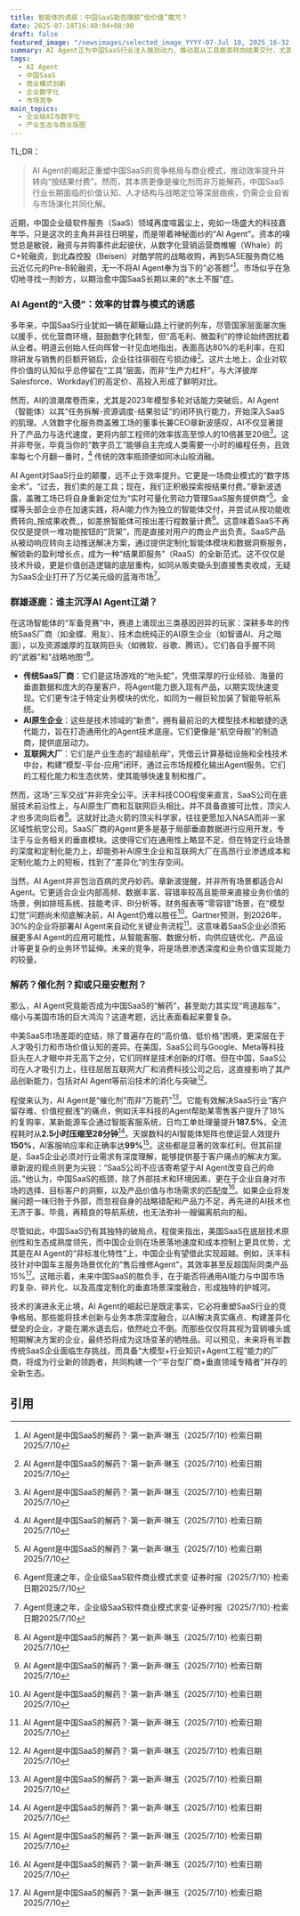 ```yaml
---
title: 智能体的诱惑：中国SaaS能否摆脱“低价值”魔咒？
date: 2025-07-10T16:40:04+08:00
draft: false
featured_image: "/newsimages/selected_image_YYYY-07-Jul 10, 2025_16-32-55-596.jpg"
summary: AI Agent正为中国SaaS行业注入强劲动力，推动其从工具贩卖转向结果交付，尤其在效率提升和商业模式创新上展现巨大潜力。然而，它并非中国SaaS深层结构性问题的万能解药，行业要实现可持续发展和超越，仍需在价值认知、人才吸引和战略定位上进行深刻自省与变革。
tags: 
  - AI Agent
  - 中国SaaS
  - 商业模式创新
  - 企业数字化
  - 市场竞争
main_topics: 
  - 企业级AI与数字化
  - 产业生态与商业版图
---
```


TL;DR：
>AI Agent的崛起正重塑中国SaaS的竞争格局与商业模式，推动效率提升并转向“按结果付费”。然而，其本质更像是催化剂而非万能解药，中国SaaS行业长期面临的价值认知、人才结构与战略定位等深层痼疾，仍需企业自省与市场演化共同化解。

近期，中国企业级软件服务（SaaS）领域再度喧嚣尘上，宛如一场盛大的科技嘉年华，只是这次的主角并非往日明星，而是带着神秘面纱的“AI Agent”。资本的嗅觉总是敏锐，融资与并购事件此起彼伏，从数字化营销运营商帷幄（Whale）的C+轮融资，到北森控股（Beisen）对酷学院的战略收购，再到SASE服务商亿格云近亿元的Pre-B轮融资，无一不将AI Agent奉为当下的“必答题”[^1]。市场似乎在急切地寻找一剂妙方，以期治愈中国SaaS长期以来的“水土不服”症。

### AI Agent的“入侵”：效率的甘霖与模式的诱惑

多年来，中国SaaS行业犹如一辆在颠簸山路上行驶的列车，尽管国家层面屡次施以援手，优化营商环境，鼓励数字化转型，但“高毛利、微盈利”的悖论始终困扰着从业者。明道云创始人任向晖曾一针见血地指出，表面高达80%的毛利率，在扣除研发与销售的巨额开销后，企业往往徘徊在亏损边缘[^1]。这片土地上，企业对软件价值的认知似乎总停留在“工具”层面，而非“生产力杠杆”，与大洋彼岸Salesforce、Workday们的高定价、高投入形成了鲜明对比。

然而，AI的浪潮席卷而来，尤其是2023年模型多轮对话能力突破后，AI Agent（智能体）以其“任务拆解-资源调度-结果验证”的闭环执行能力，开始深入SaaS的肌理。人效数字化服务商盖雅工场的董事长兼CEO章新波感叹，AI不仅显著提升了产品力与迭代速度，更将内部工程师的效率拔高至惊人的10倍甚至20倍[^1]。这并非夸张，毕竟当你的“数字员工”能够自主完成人类需要一小时的编程任务，且效率每七个月翻一番时，[^1] 传统的效率瓶颈便如同冰山般消融。

AI Agent对SaaS行业的颠覆，远不止于效率提升。它更是一场商业模式的“数字炼金术”。“过去，我们卖的是工具；现在，我们正积极探索按结果付费。”章新波透露，盖雅工场已将自身重新定位为“实时可量化劳动力管理SaaS服务提供商”[^1]。金蝶等头部企业亦在加速实践，将AI能力作为独立的智能体交付，并尝试从按功能收费转向_按成果收费_，如差旅智能体可按出差行程数量计费[^2]。这意味着SaaS不再仅仅是提供一堆功能按钮的“货架”，而是直接对用户的商业产出负责。SaaS产品从被动响应转向主动推送解决方案，通过提供定制化智能体模块和数据洞察服务，解锁新的盈利增长点，成为一种“结果即服务”（RaaS）的全新范式。这不仅仅是技术升级，更是价值创造逻辑的底层重构，如同从贩卖锄头到直接售卖收成，无疑为SaaS企业打开了万亿美元级的蓝海市场[^2]。

### 群雄逐鹿：谁主沉浮AI Agent江湖？

在这场智能体的“军备竞赛”中，赛道上涌现出三类基因迥异的玩家：深耕多年的传统SaaS厂商（如金蝶、用友）、技术血统纯正的AI原生企业（如智谱AI、月之暗面），以及资源雄厚的互联网巨头（如微软、谷歌、腾讯）。它们各自手握不同的“武器”和“战略地图”[^1]。

*   **传统SaaS厂商**：它们是这场游戏的“地头蛇”，凭借深厚的行业经验、海量的垂直数据和庞大的存量客户，将Agent能力嵌入现有产品，以期实现快速变现。它们更专注于特定业务模块的优化，如同为一艘巨轮加装了智能导航系统。
*   **AI原生企业**：这些是技术领域的“新贵”，拥有最前沿的大模型技术和敏捷的迭代能力，旨在打造通用化的Agent技术底座。它们更像是“航空母舰”的制造商，提供底层动力。
*   **互联网大厂**：它们是产业生态的“超级航母”，凭借云计算基础设施和全栈技术中台，构建“模型-平台-应用”闭环，通过云市场规模化输出Agent服务。它们的工程化能力和生态优势，使其能够快速复制和推广。

然而，这场“三军交战”并非完全公平。沃丰科技COO程俊来直言，SaaS公司在底层技术前沿性上，与AI原生厂商和互联网巨头相比，并不具备直接可比性，顶尖人才也多流向后者[^1]。这就好比造火箭的顶尖科学家，往往更愿加入NASA而非一家区域性航空公司。SaaS厂商的Agent更多是基于局部垂直数据进行应用开发，专注于与业务相关的垂直模块。这使得它们在通用性上略显不足，但在特定行业场景的深度和定制化能力上，却能弥补AI原生企业和互联网大厂在高昂行业渗透成本和定制化能力上的短板，找到了“差异化”的生存空间。

当然，AI Agent并非包治百病的灵丹妙药。章新波提醒，并非所有场景都适合AI Agent。它更适合企业内部高频、数据丰富、容错率较高且能带来直接业务价值的场景，例如排班系统、技能考评、BI分析等。财务报表等“零容错”场景，在“模型幻觉”问题尚未彻底解决前，AI Agent仍难以胜任[^1]。Gartner预测，到2026年，30%的企业将部署AI Agent来自动化关键业务流程[^1]。这意味着SaaS企业必须拓展更多AI Agent的应用可能性，从智能客服、数据分析，向供应链优化、产品设计等更复杂的业务环节延伸。未来的竞争，将是场景渗透深度和业务价值实现能力的较量。

### 解药？催化剂？抑或只是安慰剂？

那么，AI Agent究竟能否成为中国SaaS的“解药”，甚至助力其实现“弯道超车”，缩小与美国市场的巨大鸿沟？这道考题，远比表面看起来要复杂。

中美SaaS市场差距的症结，除了普遍存在的“高价值、低价格”困境，更深层在于人才吸引力和市场价值认知的差异。在美国，SaaS公司与Google、Meta等科技巨头在人才眼中并无高下之分，它们同样是技术创新的灯塔。但在中国，SaaS公司在人才吸引力上，往往屈居互联网大厂和消费科技公司之后，这直接影响了其产品创新能力，包括对AI Agent等前沿技术的消化与突破[^1]。

程俊来认为，AI Agent是“催化剂”而非“万能药”[^1]。它能有效解决SaaS行业“客户留存难、价值挖掘浅”的痛点，例如沃丰科技的Agent帮助某零售客户提升了18%的复购率，某新能源车企通过智能客服系统，日均工单处理量提升**187.5%**，全流程耗时从**2.5小时压缩至28分钟**[^1]。天娱数科的AI智能体矩阵也使运营人效提升**150%**，AI客服响应率和正确率达**99%**[^1]。这些都是显著的效率红利。但其前提是，SaaS企业必须对行业需求有深度理解，能够提供基于客户痛点的解决方案。章新波的观点则更为尖锐：“SaaS公司不应该寄希望于AI Agent改变自己的命运。”他认为，中国SaaS的瓶颈，除了外部技术和环境因素，更在于企业自身对市场的选择、目标客户的洞察，以及产品价值与市场需求的匹配度[^1]。如果企业将发展问题一味归咎于外部，而忽视自身的战略错配和产品力不足，再先进的AI技术也无济于事。毕竟，再精良的导航系统，也无法弥补一艘偏离航向的船。

尽管如此，中国SaaS仍有其独特的破局点。程俊来指出，美国SaaS在底层技术原创性和生态成熟度领先，而中国企业则在场景落地速度和成本控制上更具优势，尤其是在AI Agent的“非标准化特性”上，中国企业有望借此实现超越。例如，沃丰科技针对中国车主服务场景优化的“售后维修Agent”，其效率甚至反超国际同类产品15%[^1]。这暗示着，未来中国SaaS的胜负手，在于能否将通用AI能力与中国市场的复杂、碎片化、以及高度定制化的垂直场景深度融合，形成独特的护城河。

技术的演进永无止境，AI Agent的崛起已是既定事实，它必将重塑SaaS行业的竞争格局。那些能将技术创新与业务本质深度融合，以AI解决真实痛点、构建差异化壁垒的企业，才能在潮水退去后，依然屹立不倒。而那些仅仅将其视为营销噱头或短期解决方案的企业，最终恐将成为这场变革的牺牲品。可以预见，未来将有半数传统SaaS企业面临生存挑战，而具备“大模型+行业知识+Agent工程”能力的厂商，将成为行业新的领跑者，共同构建一个“平台型厂商+垂直领域专精者”并存的全新生态。

## 引用
[^1]: AI Agent是中国SaaS的解药？·第一新声·琳玉（2025/7/10）·检索日期2025/7/10
[^2]: Agent竞速之年，企业级SaaS软件商业模式求变·证券时报（2025/7/10）·检索日期2025/7/10
